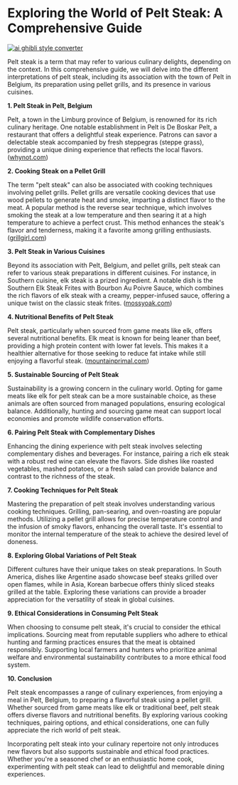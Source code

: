 # Exploring the World of Pelt Steak: A Comprehensive Guide

[![ai ghibli style converter](https://i.imgur.com/dwt8Y5G.gif)](https://witbeam.net/slzx)

Pelt steak is a term that may refer to various culinary delights, depending on the context. In this comprehensive guide, we will delve into the different interpretations of pelt steak, including its association with the town of Pelt in Belgium, its preparation using pellet grills, and its presence in various cuisines.

**1. Pelt Steak in Pelt, Belgium**

Pelt, a town in the Limburg province of Belgium, is renowned for its rich culinary heritage. One notable establishment in Pelt is De Boskar Pelt, a restaurant that offers a delightful steak experience. Patrons can savor a delectable steak accompanied by fresh steppegras (steppe grass), providing a unique dining experience that reflects the local flavors. ([whynot.com](https://www.whynot.com/fr-be/restaurants/de-boskar-pelt/geniet-van-een-zalige-steak-bij-de-boskar-pelt-inclusief-verrukkelijke-verse-streppegras-jan-2025-noordlimburg/?utm_source=openai))

**2. Cooking Steak on a Pellet Grill**

The term "pelt steak" can also be associated with cooking techniques involving pellet grills. Pellet grills are versatile cooking devices that use wood pellets to generate heat and smoke, imparting a distinct flavor to the meat. A popular method is the reverse sear technique, which involves smoking the steak at a low temperature and then searing it at a high temperature to achieve a perfect crust. This method enhances the steak's flavor and tenderness, making it a favorite among grilling enthusiasts. ([grillgirl.com](https://grillgirl.com/2023/07/how-to-cook-a-steak-on-a-pellet-grill-reverse-seared-steaks-with-umami-butter-on-the-coyote-pellet-grill/?utm_source=openai))

**3. Pelt Steak in Various Cuisines**

Beyond its association with Pelt, Belgium, and pellet grills, pelt steak can refer to various steak preparations in different cuisines. For instance, in Southern cuisine, elk steak is a prized ingredient. A notable dish is the Southern Elk Steak Frites with Bourbon Au Poivre Sauce, which combines the rich flavors of elk steak with a creamy, pepper-infused sauce, offering a unique twist on the classic steak frites. ([mossyoak.com](https://www.mossyoak.com/our-obsession/blogs/recipes/southern-elk-steak-frites-with-bourbon-au-poivre-sauce?utm_source=openai))

**4. Nutritional Benefits of Pelt Steak**

Pelt steak, particularly when sourced from game meats like elk, offers several nutritional benefits. Elk meat is known for being leaner than beef, providing a high protein content with lower fat levels. This makes it a healthier alternative for those seeking to reduce fat intake while still enjoying a flavorful steak. ([mountainprimal.com](https://www.mountainprimal.com/products/elk-flank-steak?utm_source=openai))

**5. Sustainable Sourcing of Pelt Steak**

Sustainability is a growing concern in the culinary world. Opting for game meats like elk for pelt steak can be a more sustainable choice, as these animals are often sourced from managed populations, ensuring ecological balance. Additionally, hunting and sourcing game meat can support local economies and promote wildlife conservation efforts.

**6. Pairing Pelt Steak with Complementary Dishes**

Enhancing the dining experience with pelt steak involves selecting complementary dishes and beverages. For instance, pairing a rich elk steak with a robust red wine can elevate the flavors. Side dishes like roasted vegetables, mashed potatoes, or a fresh salad can provide balance and contrast to the richness of the steak.

**7. Cooking Techniques for Pelt Steak**

Mastering the preparation of pelt steak involves understanding various cooking techniques. Grilling, pan-searing, and oven-roasting are popular methods. Utilizing a pellet grill allows for precise temperature control and the infusion of smoky flavors, enhancing the overall taste. It's essential to monitor the internal temperature of the steak to achieve the desired level of doneness.

**8. Exploring Global Variations of Pelt Steak**

Different cultures have their unique takes on steak preparations. In South America, dishes like Argentine asado showcase beef steaks grilled over open flames, while in Asia, Korean barbecue offers thinly sliced steaks grilled at the table. Exploring these variations can provide a broader appreciation for the versatility of steak in global cuisines.

**9. Ethical Considerations in Consuming Pelt Steak**

When choosing to consume pelt steak, it's crucial to consider the ethical implications. Sourcing meat from reputable suppliers who adhere to ethical hunting and farming practices ensures that the meat is obtained responsibly. Supporting local farmers and hunters who prioritize animal welfare and environmental sustainability contributes to a more ethical food system.

**10. Conclusion**

Pelt steak encompasses a range of culinary experiences, from enjoying a meal in Pelt, Belgium, to preparing a flavorful steak using a pellet grill. Whether sourced from game meats like elk or traditional beef, pelt steak offers diverse flavors and nutritional benefits. By exploring various cooking techniques, pairing options, and ethical considerations, one can fully appreciate the rich world of pelt steak.

Incorporating pelt steak into your culinary repertoire not only introduces new flavors but also supports sustainable and ethical food practices. Whether you're a seasoned chef or an enthusiastic home cook, experimenting with pelt steak can lead to delightful and memorable dining experiences.